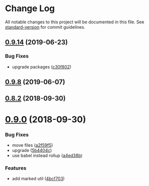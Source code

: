 # Change Log

All notable changes to this project will be documented in this file. See [standard-version](https://github.com/conventional-changelog/standard-version) for commit guidelines.

<a name="0.9.14"></a>
## [0.9.14](https://github.com/runtemplate/runtemplate/compare/v0.9.9...v0.9.14) (2019-06-23)


### Bug Fixes

* upgrade packages ([c30f802](https://github.com/runtemplate/runtemplate/commit/c30f802))



<a name="0.9.8"></a>
## [0.9.8](https://github.com/runtemplate/runtemplate/compare/v0.9.4...v0.9.8) (2019-06-07)



<a name="0.8.2"></a>
## [0.8.2](https://github.com/runtemplate/runtemplate/compare/v0.9.0...v0.8.2) (2018-09-30)



<a name="0.9.0"></a>
# [0.9.0](https://github.com/runtemplate/runtemplate/compare/v0.6.11...v0.9.0) (2018-09-30)


### Bug Fixes

* move files ([a2f59f5](https://github.com/runtemplate/runtemplate/commit/a2f59f5))
* upgrade ([5b4404c](https://github.com/runtemplate/runtemplate/commit/5b4404c))
* use babel instead rollup ([a4ed38b](https://github.com/runtemplate/runtemplate/commit/a4ed38b))


### Features

* add marked util ([4bcf703](https://github.com/runtemplate/runtemplate/commit/4bcf703))
